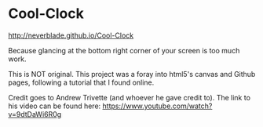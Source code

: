# Cool-Clock

http://neverblade.github.io/Cool-Clock

Because glancing at the bottom right corner of your screen is too much work.

This is NOT original. This project was a foray into html5's canvas and Github pages, following a tutorial that I found online.

Credit goes to Andrew Trivette (and whoever he gave credit to). The link to his video can be found here:
https://www.youtube.com/watch?v=9dtDaWi6R0g
